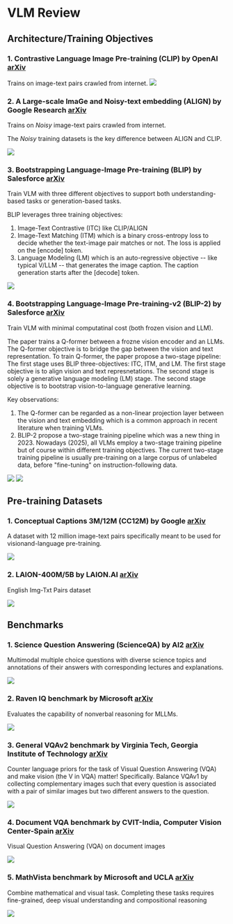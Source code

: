 # VLM Review

## Architecture/Training Objectives

### 1. Contrastive Language Image Pre-training (CLIP) by OpenAI [arXiv](https://arxiv.org/abs/2103.00020)
Trains on image-text pairs crawled from internet. 
![](./imgs/clip_openai.png)

### 2. A Large-scale ImaGe and Noisy-text embedding (ALIGN) by Google Research [arXiv](https://arxiv.org/abs/2102.05918)
Trains on _Noisy_ image-text pairs crawled from internet. 

The _Noisy_ training datasets is the key difference between ALIGN and CLIP.

![](./imgs/align_google.png)


### 3. Bootstrapping Language-Image Pre-training (BLIP) by Salesforce [arXiv](https://arxiv.org/abs/2201.12086)
Train VLM with three different objectives to support both understanding-based tasks
or generation-based tasks. 

BLIP leverages three training objectives:
1. Image-Text Contrastive (ITC) like CLIP/ALIGN
2. Image-Text Matching (ITM) which is a binary cross-entropy loss to decide whether the text-image pair matches or not. The loss is applied on the [encode] token.
3. Language Modeling (LM) which is an auto-regressive objective -- like typical V/LLM -- that generates the image caption. The caption generation starts after the [decode] token.

![](./imgs/blip_salesforce.png)

### 4. Bootstrapping Language-Image Pre-training-v2 (BLIP-2) by Salesforce [arXiv](https://arxiv.org/abs/2301.12597)
Train VLM with minimal computatinal cost (both frozen vision and LLM). 

The paper trains a Q-former between a frozne vision encoder and an LLMs. The Q-former objective is to bridge the gap between the vision and text representation. To train Q-former, the paper propose a two-stage pipeline: The first stage uses BLIP three-objectives: ITC, ITM, and LM. The first stage objective is to align vision and text represnetations. The second stage is solely a generative language modeling (LM) stage. The second stage objective is to bootstrap vision-to-language generative learning. 

Key observations: 
1. The Q-former can be regarded as a non-linear projection layer between the vision and text embedding which is a common approach in recent literature when training VLMs. 
2. BLIP-2 propose a two-stage training pipeline which was a new thing in 2023. Nowadays (2025), all VLMs employ a two-stage training pipeline but of course within different training objectives. The current two-stage training pipeline is usually pre-training on a large corpus of unlabeled data, before "fine-tuning" on instruction-following data.
 

![](./imgs/blip2_1_salesforce.png)
![](./imgs/blip2_2_salesforce.png)


## Pre-training Datasets

### 1.  Conceptual Captions 3M/12M (CC12M) by Google [arXiv](https://arxiv.org/abs/2102.08981)

A dataset with 12 million image-text pairs specifically meant to be used for visionand-language pre-training.

![](./imgs/cc12m_google.png)

### 2. LAION-400M/5B by LAION.AI [arXiv](https://arxiv.org/abs/2210.08402)

English Img-Txt Pairs dataset

![](./imgs/laion_laion.png)

## Benchmarks

### 1. Science Question Answering (ScienceQA) by AI2 [arXiv](https://arxiv.org/abs/2209.09513)

Multimodal multiple choice questions with diverse science topics and annotations of their answers with corresponding lectures and explanations. 


![](./imgs/science_ai2.png)

### 2. Raven IQ benchmark by Microsoft [arXiv](https://arxiv.org/abs/2302.14045)

Evaluates the capability of nonverbal reasoning for MLLMs.

![](./imgs/ravenIQ_microsoft.png)


### 3. General VQAv2 benchmark by Virginia Tech, Georgia Institute of Technology [arXiv](https://arxiv.org/abs/1612.00837)

Counter language priors for the task of Visual Question Answering (VQA) and make vision (the V in VQA) matter! Specifically. Balance VQAv1 by collecting complementary images such that every question is associated with a pair of similar images but two different answers to the question.

![](./imgs/vqav2_vt.png)


### 4. Document VQA benchmark by CVIT-India, Computer Vision Center-Spain [arXiv](https://arxiv.org/abs/2007.00398)

Visual Question Answering (VQA) on document images

![](./imgs/docVQA_cvit.png)


### 5. MathVista benchmark by Microsoft and UCLA [arXiv](https://arxiv.org/abs/2310.02255)

Combine mathematical and visual task. Completing these tasks requires fine-grained, deep visual understanding and compositional reasoning

![](./imgs/mathVista_UCLA_microsoft.png)

